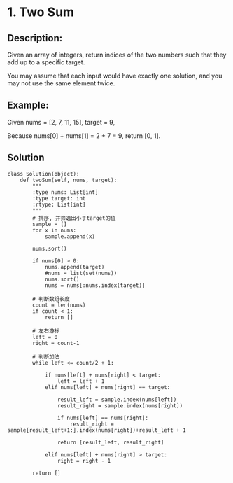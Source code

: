 # 1. Two Sum

## Description:

Given an array of integers, return indices of the two numbers such that they add up to a specific target.

You may assume that each input would have exactly one solution, and you may not use the same element twice.

## Example:

  Given nums = [2, 7, 11, 15], target = 9,

  Because nums[0] + nums[1] = 2 + 7 = 9,
  return [0, 1].
  
## Solution
    class Solution(object):
        def twoSum(self, nums, target):
            """
            :type nums: List[int]
            :type target: int
            :rtype: List[int]
            """
            # 排序, 并筛选出小于target的值       
            sample = []
            for x in nums:
                sample.append(x)

            nums.sort()  

            if nums[0] > 0: 
                nums.append(target)
                #nums = list(set(nums))
                nums.sort()                    
                nums = nums[:nums.index(target)] 

            # 判断数组长度
            count = len(nums)
            if count < 1:
                return []

            # 左右游标
            left = 0
            right = count-1

            # 判断加法
            while left <= count/2 + 1:

                if nums[left] + nums[right] < target:
                    left = left + 1
                elif nums[left] + nums[right] == target:

                    result_left = sample.index(nums[left])
                    result_right = sample.index(nums[right])

                    if nums[left] == nums[right]:
                        result_right = sample[result_left+1:].index(nums[right])+result_left + 1

                    return [result_left, result_right]

                elif nums[left] + nums[right] > target:
                    right = right - 1

            return []
